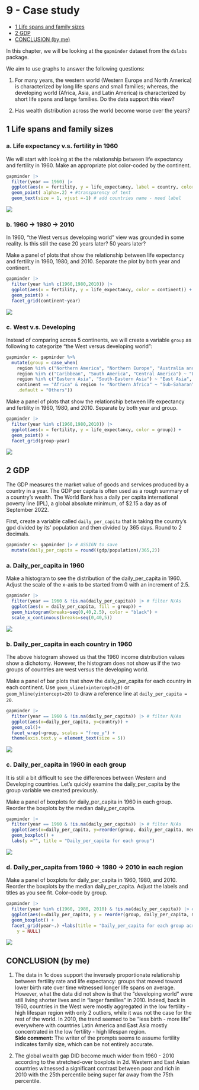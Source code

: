 9 - Case study
================

- [1 Life spans and family sizes](#1-life-spans-and-family-sizes)
- [2 GDP](#2-gdp)
- [CONCLUSION (by me)](#conclusion-by-me)

In this chapter, we will be looking at the `gapminder` dataset from the
`dslabs` package.

We aim to use graphs to answer the following questions:

1.  For many years, the western world (Western Europe and North America)
    is characterized by long life spans and small families; whereas, the
    developing world (Africa, Asia, and Latin America) is characterized
    by short life spans and large families. Do the data support this
    view?

2.  Has wealth distribution across the world become worse over the
    years?

## 1 Life spans and family sizes

### a. Life expectancy v.s. fertility in 1960

We will start with looking at the the relationship between life
expectancy and fertility in 1960. Make an appropriate plot color-coded
by the continent.

``` r
gapminder |>
  filter(year == 1960) |>
  ggplot(aes(x = fertility, y = life_expectancy, label = country, color = continent)) + # label is a var so PUT IN AES
  geom_point( alpha=.2) + #transparency of text
  geom_text(size = 1, vjust =-1) # add countries name - need label 
```

![](CaseStudy_files/figure-gfm/unnamed-chunk-2-1.png)<!-- -->

### b. 1960 -\> 1980 -\> 2010

In 1960, “the West versus developing world” view was grounded in some
reality. Is this still the case 20 years later? 50 years later?

Make a panel of plots that show the relationship between life expectancy
and fertility in 1960, 1980, and 2010. Separate the plot by both year
and continent.

``` r
gapminder |>
  filter(year %in% c(1960,1980,2010)) |>
  ggplot(aes(x = fertility, y = life_expectancy, color = continent)) +
  geom_point() +
  facet_grid(continent~year)
```

![](CaseStudy_files/figure-gfm/unnamed-chunk-3-1.png)<!-- -->

### c. West v.s. Developing

Instead of comparing across 5 continents, we will create a variable
`group` as following to categorize “the West versus developing world”:

``` r
gapminder <- gapminder %>%
  mutate(group = case_when(
    region %in% c("Northern America", "Northern Europe", "Australia and New Zealand", "Western Europe","Southern Europe") ~ "West",
    region %in% c("Caribbean", "South America", "Central America") ~ "Latin America",
    region %in% c("Eastern Asia", "South-Eastern Asia") ~ "East Asia",
    continent == "Africa" & region != "Northern Africa" ~ "Sub-Saharan",
    .default = "Others"))
```

Make a panel of plots that show the relationship between life expectancy
and fertility in 1960, 1980, and 2010. Separate by both year and group.

``` r
gapminder |>
  filter(year %in% c(1960,1980,2010)) |>
  ggplot(aes(x = fertility, y = life_expectancy, color = group)) +
  geom_point() +
  facet_grid(group~year)
```

![](CaseStudy_files/figure-gfm/unnamed-chunk-5-1.png)<!-- -->

## 2 GDP

The GDP measures the market value of goods and services produced by a
country in a year. The GDP per capita is often used as a rough summary
of a country’s wealth. The World Bank has a daily per capita
international poverty line (IPL), a global absolute minimum, of \$2.15 a
day as of September 2022.

First, create a variable called `daily_per_capita` that is taking the
country’s gpd divided by its’ population and then divided by 365 days.
Round to 2 decimals.

``` r
gapminder <- gapminder |> # ASSIGN to save
  mutate(daily_per_capita = round((gdp/population)/365,2)) 
```

### a. Daily_per_capita in 1960

Make a histogram to see the distribution of the daily_per_capita in
1960. Adjust the scale of the x-axis to be started from 0 with an
increment of 2.5.

``` r
gapminder |>
  filter(year == 1960 & !is.na(daily_per_capita)) |> # filter N/As
  ggplot(aes(x = daily_per_capita, fill = group)) +
  geom_histogram(breaks=seq(0,40,2.5), color = "black") +
  scale_x_continuous(breaks=seq(0,40,5))
```

![](CaseStudy_files/figure-gfm/unnamed-chunk-7-1.png)<!-- -->

### b. Daily_per_capita in each country in 1960

The above histogram showed us that the 1960 income distribution values
show a dichotomy. However, the histogram does not show us if the two
groups of countries are west versus the developing world.

Make a panel of bar plots that show the daily_per_capita for each
country in each continent. Use `geom_vline(xintercept=20)` or
`geom_hline(yintercept=20)` to draw a reference line at
`daily_per_capita = 20`.

``` r
gapminder |>
  filter(year == 1960 & !is.na(daily_per_capita)) |> # filter N/As
  ggplot(aes(x=daily_per_capita, y=country)) +
  geom_col()+
  facet_wrap(~group, scales = "free_y") +
  theme(axis.text.y = element_text(size = 5))
```

![](CaseStudy_files/figure-gfm/unnamed-chunk-8-1.png)<!-- -->

### c. Daily_per_capita in 1960 in each group

It is still a bit difficult to see the differences between Western and
Developing countries. Let’s quickly examine the daily_per_capita by the
group variable we created previously.

Make a panel of boxplots for daily_per_capita in 1960 in each group.
Reorder the boxplots by the median daily_per_capita.

``` r
gapminder |>
  filter(year == 1960 & !is.na(daily_per_capita)) |> # filter N/As
  ggplot(aes(x=daily_per_capita, y=reorder(group, daily_per_capita, median))) +
  geom_boxplot() +
  labs(y ="", title = "Daily_per_capita for each group")
```

![](CaseStudy_files/figure-gfm/unnamed-chunk-9-1.png)<!-- -->

### d. Daily_per_capita from 1960 -\> 1980 -\> 2010 in each region

Make a panel of boxplots for daily_per_capita in 1960, 1980, and 2010.
Reorder the boxplots by the median daily_per_capita. Adjust the labels
and titles as you see fit. Color-code by group.

``` r
gapminder |>
  filter(year %in% c(1960, 1980, 2010) & !is.na(daily_per_capita)) |> # filter N/As
  ggplot(aes(x=daily_per_capita, y = reorder(group, daily_per_capita, median), fill = group)) +
  geom_boxplot() +
  facet_grid(year~.) +labs(title = "Daily_per_capita for each group across years",
    y = NULL)
```

![](CaseStudy_files/figure-gfm/unnamed-chunk-10-1.png)<!-- -->

## CONCLUSION (by me)

1.  The data in 1c does support the inversely proportionate relationship
    between fertility rate and life expectancy: groups that moved toward
    lower birth rate over time witnessed longer life spans on average.
    However, what the data did not show is that the “developing world”
    were still living shorter lives and in “larger families” in 2010.
    Indeed, back in 1960, countries in the West were mostly aggregated
    in the low fertility - high lifespan region with only 2 outliers,
    while it was not the case for the rest of the world. In 2010, the
    trend seemed to be “less birth - more life” everywhere with
    countries Latin America and East Asia mostly concentrated in the low
    fertility - high lifespan region. <br> **Side comment:** The writer
    of the prompts seems to assume fertility indicates family size,
    which can be not entirely accurate.

2.  The global wealth gap DID become much wider from 1960 - 2010
    according to the stretched-over boxplots in 2d. Western and East Asian countries witnessed a significant contrast between poor and rich in 2010 with the 25th percentile being super far away from the 75th percentile.

